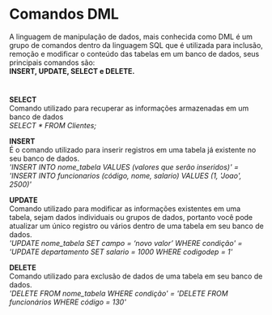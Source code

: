 # Comandos DML
A linguagem de manipulação de dados, mais conhecida como DML é um grupo de comandos dentro da linguagem SQL que é utilizada para inclusão, remoção e modificar o conteúdo das tabelas em um banco de dados, seus principais comandos são: 
<br> **INSERT, UPDATE, SELECT e DELETE.** </br>

# 

**SELECT**
<br> Comando utilizado para recuperar as informações armazenadas em um banco de dados </br>
*SELECT * FROM Clientes;*


**INSERT**
<br> É o comando utilizado para inserir registros em uma tabela já existente no seu banco de dados. </br>
*'INSERT INTO nome_tabela VALUES (valores que serão inseridos)' = 'INSERT INTO funcionarios (código, nome, salario) VALUES (1, 'Joao', 2500)'*


**UPDATE**
<br> Comando utilizado para modificar as informações existentes em uma tabela, sejam dados individuais ou grupos de dados, portanto você pode atualizar um único registro ou vários dentro de uma tabela em seu banco de dados. </br>
*'UPDATE nome_tabela SET campo = ‘novo valor’ WHERE condição' = 'UPDATE departamento SET salario = 1000 WHERE codigodep = 1'*


**DELETE**
<br> Comando utilizado para exclusão de dados de uma tabela em seu banco de dados. </br>
*'DELETE FROM nome_tabela WHERE condição' = 'DELETE FROM funcionários WHERE código = 130'*
